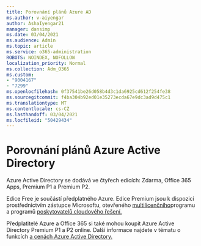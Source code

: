 ```yaml
---
title: Porovnání plánů Azure AD
ms.author: v-aiyengar
author: AshaIyengar21
manager: dansimp
ms.date: 03/04/2021
ms.audience: Admin
ms.topic: article
ms.service: o365-administration
ROBOTS: NOINDEX, NOFOLLOW
localization_priority: Normal
ms.collection: Adm_O365
ms.custom:
- "9004167"
- "7299"
ms.openlocfilehash: 0f37541be26d058b4d3c1da6925cd612f254fe38
ms.sourcegitcommit: f4ba304b92ed01e35273ecda67e9dc3ad9d475c1
ms.translationtype: MT
ms.contentlocale: cs-CZ
ms.lasthandoff: 03/04/2021
ms.locfileid: "50429434"
---
```

# <a name="azure-active-directory-plans-comparison"></a>Porovnání plánů Azure Active Directory

Azure Active Directory se dodává ve čtyřech edicích: Zdarma, Office 365 Apps, Premium P1 a Premium P2.

Edice Free je součástí předplatného Azure. Edice Premium jsou k dispozici prostřednictvím zástupce Microsoftu, otevřeného [multilicenčního](https://go.microsoft.com/fwlink/?linkid=2110873)programu a programů [poskytovatelů cloudového řešení.](https://go.microsoft.com/fwlink/?LinkId=614968&clcid=0x409)

Předplatitelé Azure a Office 365 si také mohou koupit Azure Active Directory Premium P1 a P2 online. Další informace najdete v tématu o funkcích [a cenách Azure Active Directory.](https://go.microsoft.com/fwlink/?linkid=2081447)
